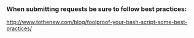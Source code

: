 ### When submitting requests be sure to follow best practices:
http://www.tothenew.com/blog/foolproof-your-bash-script-some-best-practices/

